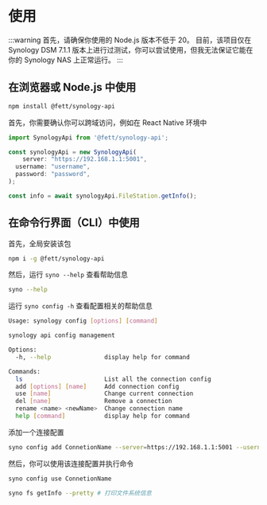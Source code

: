 # 使用

:::warning
首先，请确保你使用的 Node.js 版本不低于 20。
目前，该项目仅在 Synology DSM 7.1.1 版本上进行过测试，你可以尝试使用，但我无法保证它能在你的 Synology NAS 上正常运行。
:::

## 在浏览器或 Node.js 中使用

```bash
npm install @fett/synology-api
```

首先，你需要确认你可以跨域访问，例如在 React Native 环境中

```js
import SynologyApi from '@fett/synology-api';

const synologyApi = new SynologyApi(
    server: "https://192.168.1.1:5001",
  username: "username",
  password: "password",
);

const info = await synologyApi.FileStation.getInfo();
```

## 在命令行界面（CLI）中使用

首先，全局安装该包

```bash
npm i -g @fett/synology-api
```

然后，运行 `syno --help` 查看帮助信息

```bash
syno --help
```

运行 `syno config -h` 查看配置相关的帮助信息

```bash
Usage: synology config [options] [command]

synology api config management

Options:
  -h, --help               display help for command

Commands:
  ls                       List all the connection config
  add [options] [name]     Add connection config
  use [name]               Change current connection
  del [name]               Remove a connection
  rename <name> <newName>  Change connection name
  help [command]           display help for command
```

添加一个连接配置

```bash
syno config add ConnetionName --server=https://192.168.1.1:5001 --username=admin --password=password
```

然后，你可以使用该连接配置并执行命令

```bash
syno config use ConnetionName

syno fs getInfo --pretty # 打印文件系统信息

```
